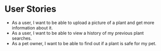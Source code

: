 # User Stories

- As a user, I want to be able to upload a picture of a plant and get more information about it.
- As a user, I want to be able to view a history of my previous plant searches. 
- As a pet owner, I want to be able to find out if a plant is safe for my pet.